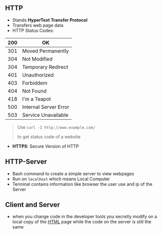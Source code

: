 ## HTTP

- Stands **HyperText Transfer Protocol**
- Transfers web page data
- HTTP Status Codes: 

| 200 | OK                    |
| --- | --------------------- |
| 301 | Moved Permanently     |
| 304 | Not Modified          |
| 304 | Temporary Redirect    |
| 401 | Unauthorized          |
| 403 | Forbiddem             |
| 404 | Not Found             |
| 418 | I'm a Teapot          |
| 500 | Internal Server Error |
| 503 | Service Unavailable   |

> Use `curl -I http://www.example.com/`
> 
> to get status code of a website

- **HTTPS**: Secure Version of HTTP

## HTTP-Server

- Bash command to create a simple server to view webpages 
- Run on `localhost` which means Local Computer
- Terminal contains information like browser the user use and ip of the Server

## Client and Server

- when you change code in the developer tools you secretly modify on a local copy of the [HTML](contents-html.md) page while the code on the server is still the same
